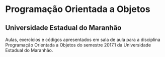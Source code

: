 # Programação Orientada a Objetos
## Universidade Estadual do Maranhão

Aulas, exercícios e códigos apresentados em sala de aula para a disciplina Programação Orientada a Objetos do semestre 2017.1 da Universidade Estadual do Maranhão.
